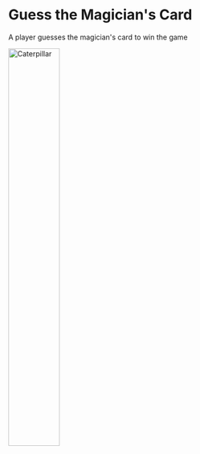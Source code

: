 <h1>Guess the Magician's Card</h1>

<p>A player guesses the magician's card to win the game</p>

<img src="caterpillar.png" alt="Caterpillar" height="45%" width="45%">